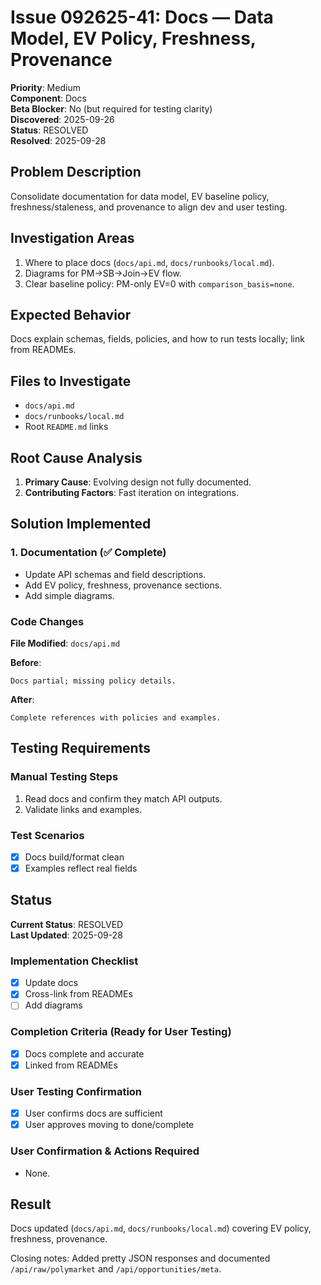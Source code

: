 # Issue 092625-41: Docs — Data Model, EV Policy, Freshness, Provenance

**Priority**: Medium  
**Component**: Docs  
**Beta Blocker**: No (but required for testing clarity)  
**Discovered**: 2025-09-26  
**Status**: RESOLVED  
**Resolved**: 2025-09-28

## Problem Description

Consolidate documentation for data model, EV baseline policy, freshness/staleness, and provenance to align dev and user testing.

## Investigation Areas

1. Where to place docs (`docs/api.md`, `docs/runbooks/local.md`).  
2. Diagrams for PM→SB→Join→EV flow.  
3. Clear baseline policy: PM-only EV=0 with `comparison_basis=none`.

## Expected Behavior

Docs explain schemas, fields, policies, and how to run tests locally; link from READMEs.

## Files to Investigate

- `docs/api.md`  
- `docs/runbooks/local.md`  
- Root `README.md` links

## Root Cause Analysis

1. **Primary Cause**: Evolving design not fully documented.  
2. **Contributing Factors**: Fast iteration on integrations.

## Solution Implemented

### 1. Documentation (✅ Complete)
- Update API schemas and field descriptions.  
- Add EV policy, freshness, provenance sections.  
- Add simple diagrams.

### Code Changes

**File Modified**: `docs/api.md`

**Before**:
```text
Docs partial; missing policy details.
```

**After**:
```text
Complete references with policies and examples.
```

## Testing Requirements

### Manual Testing Steps
1. Read docs and confirm they match API outputs.  
2. Validate links and examples.

### Test Scenarios
- [x] Docs build/format clean  
- [x] Examples reflect real fields

## Status

**Current Status**: RESOLVED  
**Last Updated**: 2025-09-28

### Implementation Checklist
- [x] Update docs  
- [x] Cross-link from READMEs  
- [ ] Add diagrams

### Completion Criteria (Ready for User Testing)
- [x] Docs complete and accurate  
- [x] Linked from READMEs

### User Testing Confirmation
- [x] User confirms docs are sufficient  
- [x] User approves moving to done/complete

### User Confirmation & Actions Required
- None.

## Result

Docs updated (`docs/api.md`, `docs/runbooks/local.md`) covering EV policy, freshness, provenance.
 
Closing notes: Added pretty JSON responses and documented `/api/raw/polymarket` and `/api/opportunities/meta`.

